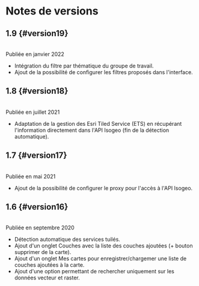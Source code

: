 # Notes de versions

<!-- timeline -->

## 1.9 {#version19}

<br> Publiée en janvier 2022

* Intégration du filtre par thématique du groupe de travail.
* Ajout de la possibilité de configurer les filtres proposés dans l'interface.
  
<!-- /timeline -->

<!-- timeline -->

## 1.8 {#version18}

<br> Publiée en juillet 2021

* Adaptation de la gestion des Esri Tiled Service (ETS) en récupérant l'information directement dans l'API Isogeo (fin de la détection automatique).
  
<!-- /timeline -->

<!-- timeline -->

## 1.7 {#version17}

<br> Publiée en mai 2021

<!-- /timeline -->

* Ajout de la possibilité de configurer le proxy pour l'accès à l'API Isogeo.

<!-- timeline -->

## 1.6 {#version16}

<br> Publiée en septembre 2020 

* Détection automatique des services tuilés.
* Ajout d'un onglet Couches avec la liste des couches ajoutées (+ bouton supprimer de la carte).
* Ajout d'un onglet Mes cartes pour enregistrer/chargemer une liste de couches ajoutées à la carte.
* Ajout d'une option permettant de rechercher uniquement sur les données vecteur et raster.

<!-- /timeline -->




